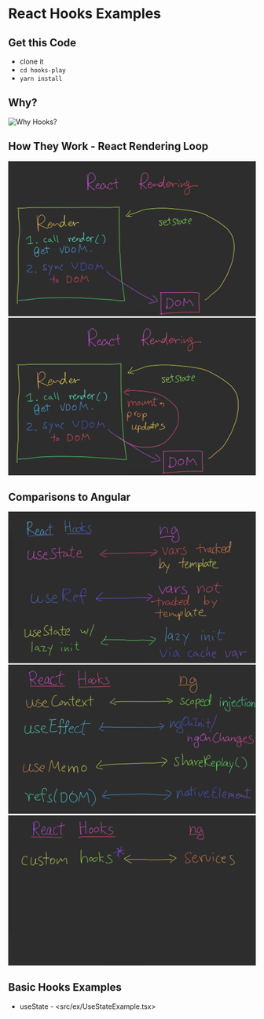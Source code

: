 # React Hooks Examples

## Get this Code

* clone it
* `cd hooks-play`
* `yarn install`

## Why?

![Why Hooks?](slides/01-why-hooks)

## How They Work - React Rendering Loop

![React Rendering ](slides/02-react-rendering.png)
![React Rendering 2](slides/03-react-rendering-2.png)

## Comparisons to Angular

![Hooks vs ng 1](slides/04-hooks-vs-ng-1.png)
![Hooks vs ng 2](slides/05-hooks-vs-ng-2.png)
![Hooks vs ng 3](slides/06-hooks-vs-ng-3.png)

## Basic Hooks Examples

* useState - <src/ex/UseStateExample.tsx>
